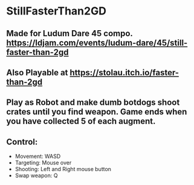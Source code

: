 ﻿# StillFasterThan2GD
 
## Made for Ludum Dare 45 compo. https://ldjam.com/events/ludum-dare/45/still-faster-than-2gd 
 
## Also Playable at https://stolau.itch.io/faster-than-2gd 
 
## Play as Robot and make dumb botdogs shoot crates until you find weapon. Game ends when you have collected 5 of each augment. 
 
 ## Control:
 - Movement: WASD
 - Targeting: Mouse over
 - Shooting: Left and Right mouse button
 - Swap weapon: Q
